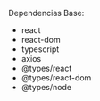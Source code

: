 Dependencias Base:

- react 
- react-dom
- typescript
- axios
- @types/react
- @types/react-dom
- @types/node